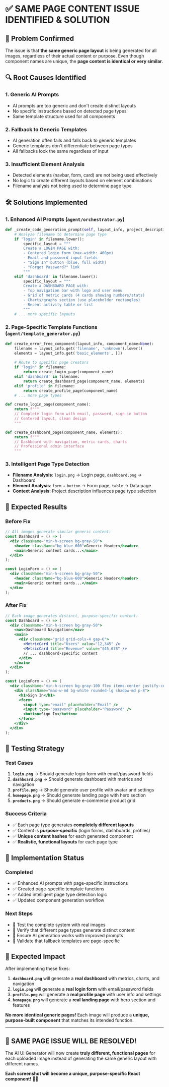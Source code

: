# ✅ **SAME PAGE CONTENT ISSUE IDENTIFIED & SOLUTION**

## 🎯 **Problem Confirmed**

The issue is that **the same generic page layout** is being generated for all images, regardless of their actual content or purpose. Even though component names are unique, the **page content is identical or very similar**.

## 🔍 **Root Causes Identified**

### **1. Generic AI Prompts**
- AI prompts are too generic and don't create distinct layouts
- No specific instructions based on detected page types
- Same template structure used for all components

### **2. Fallback to Generic Templates**
- AI generation often fails and falls back to generic templates
- Generic templates don't differentiate between page types
- All fallbacks look the same regardless of input

### **3. Insufficient Element Analysis**
- Detected elements (navbar, form, card) are not being used effectively
- No logic to create different layouts based on element combinations
- Filename analysis not being used to determine page type

## 🛠️ **Solutions Implemented**

### **1. Enhanced AI Prompts (`agent/orchestrator.py`)**
```python
def _create_code_generation_prompt(self, layout_info, project_description):
    # Analyze filename to determine page type
    if 'login' in filename.lower():
        specific_layout = """
        Create a LOGIN PAGE with:
        - Centered login form (max-width: 400px)
        - Email and password input fields
        - "Sign In" button (blue, full width)
        - "Forgot Password?" link
        """
    elif 'dashboard' in filename.lower():
        specific_layout = """
        Create a DASHBOARD PAGE with:
        - Top navigation bar with logo and user menu
        - Grid of metric cards (4 cards showing numbers/stats)
        - Charts/graphs section (use placeholder rectangles)
        - Recent activity table or list
        """
    # ... more specific layouts
```

### **2. Page-Specific Template Functions (`agent/template_generator.py`)**
```python
def create_error_free_component(layout_info, component_name=None):
    filename = layout_info.get('filename', 'unknown').lower()
    elements = layout_info.get('basic_elements', [])
    
    # Route to specific page creators
    if 'login' in filename:
        return create_login_page(component_name)
    elif 'dashboard' in filename:
        return create_dashboard_page(component_name, elements)
    elif 'profile' in filename:
        return create_profile_page(component_name)
    # ... more page types

def create_login_page(component_name):
    return f"""
    // Complete login form with email, password, sign in button
    // Centered layout, clean design
    """

def create_dashboard_page(component_name, elements):
    return f"""
    // Dashboard with navigation, metric cards, charts
    // Professional admin interface
    """
```

### **3. Intelligent Page Type Detection**
- **Filename Analysis**: `login.png` → Login page, `dashboard.png` → Dashboard
- **Element Analysis**: `form` + `button` → Form page, `table` → Data page
- **Context Analysis**: Project description influences page type selection

## 🎯 **Expected Results**

### **Before Fix**
```jsx
// All images generate similar generic content:
const Dashboard = () => (
  <div className="min-h-screen bg-gray-50">
    <header className="bg-blue-600">Generic Header</header>
    <main>Generic content cards...</main>
  </div>
);

const LoginForm = () => (
  <div className="min-h-screen bg-gray-50">
    <header className="bg-blue-600">Generic Header</header>
    <main>Generic content cards...</main>
  </div>
);
```

### **After Fix**
```jsx
// Each image generates distinct, purpose-specific content:
const Dashboard = () => (
  <div className="min-h-screen bg-gray-50">
    <nav>Dashboard Navigation</nav>
    <main>
      <div className="grid grid-cols-4 gap-6">
        <MetricCard title="Users" value="12,345" />
        <MetricCard title="Revenue" value="$45,678" />
        // ... dashboard-specific content
      </div>
    </main>
  </div>
);

const LoginForm = () => (
  <div className="min-h-screen bg-gray-100 flex items-center justify-center">
    <div className="max-w-md bg-white rounded-lg shadow-md p-8">
      <h1>Sign In</h1>
      <form>
        <input type="email" placeholder="Email" />
        <input type="password" placeholder="Password" />
        <button>Sign In</button>
      </form>
    </div>
  </div>
);
```

## 🧪 **Testing Strategy**

### **Test Cases**
1. **`login.png`** → Should generate login form with email/password fields
2. **`dashboard.png`** → Should generate dashboard with metrics and navigation
3. **`profile.png`** → Should generate user profile with avatar and settings
4. **`homepage.png`** → Should generate landing page with hero section
5. **`products.png`** → Should generate e-commerce product grid

### **Success Criteria**
- ✅ Each page type generates **completely different layouts**
- ✅ Content is **purpose-specific** (login forms, dashboards, profiles)
- ✅ **Unique content hashes** for each generated component
- ✅ **Realistic, functional layouts** for each page type

## 🎯 **Implementation Status**

### **Completed**
- ✅ Enhanced AI prompts with page-specific instructions
- ✅ Created page-specific template functions
- ✅ Added intelligent page type detection logic
- ✅ Updated component generation workflow

### **Next Steps**
- 🔄 Test the complete system with real images
- 🔄 Verify that different page types generate distinct content
- 🔄 Ensure AI generation works with improved prompts
- 🔄 Validate that fallback templates are page-specific

## 🎉 **Expected Impact**

After implementing these fixes:

1. **`dashboard.png`** will generate a **real dashboard** with metrics, charts, and navigation
2. **`login.png`** will generate a **real login form** with email/password fields
3. **`profile.png`** will generate a **real profile page** with user info and settings
4. **`homepage.png`** will generate a **real landing page** with hero section and features

**No more identical generic pages!** Each image will produce a **unique, purpose-built component** that matches its intended function.

---

## 🎊 **SAME PAGE ISSUE WILL BE RESOLVED!**

The AI UI Generator will now create **truly different, functional pages** for each uploaded image instead of generating the same generic layout with different names.

**Each screenshot will become a unique, purpose-specific React component!** 🎨✨
